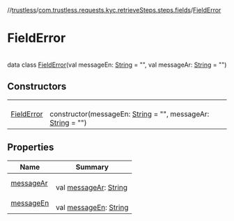 //[trustless](../../../index.md)/[com.trustless.requests.kyc.retrieveSteps.steps.fields](../index.md)/[FieldError](index.md)

# FieldError

\
data class [FieldError](index.md)(val messageEn: [String](https://kotlinlang.org/api/latest/jvm/stdlib/kotlin/-string/index.html) = &quot;&quot;, val messageAr: [String](https://kotlinlang.org/api/latest/jvm/stdlib/kotlin/-string/index.html) = &quot;&quot;)

## Constructors

| | |
|---|---|
| [FieldError](-field-error.md) | <br>constructor(messageEn: [String](https://kotlinlang.org/api/latest/jvm/stdlib/kotlin/-string/index.html) = &quot;&quot;, messageAr: [String](https://kotlinlang.org/api/latest/jvm/stdlib/kotlin/-string/index.html) = &quot;&quot;) |

## Properties

| Name | Summary |
|---|---|
| [messageAr](message-ar.md) | <br>val [messageAr](message-ar.md): [String](https://kotlinlang.org/api/latest/jvm/stdlib/kotlin/-string/index.html) |
| [messageEn](message-en.md) | <br>val [messageEn](message-en.md): [String](https://kotlinlang.org/api/latest/jvm/stdlib/kotlin/-string/index.html) |
